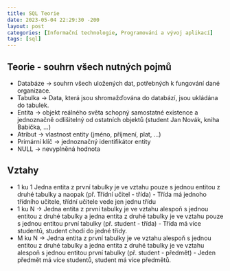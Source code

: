 ```yaml
---
title: SQL Teorie
date: 2023-05-04 22:29:30 -200
layout: post
categories: [Informační technologie, Programování a vývoj aplikací]
tags: [sql]
---
```


## Teorie - souhrn všech nutných pojmů

- Databáze → souhrn všech uložených dat, potřebných k fungování dané organizace.
- Tabulka → Data, která jsou shromažďována do databází, jsou ukládána do tabulek.
- Entita → objekt reálného světa schopný samostatné existence a jednoznačně odlišitelný od ostatních objektů (student Jan Novák, kniha Babička, ...)
- Atribut → vlastnost entity (jméno, příjmení, plat, ...)
- Primární klíč → jednoznačný identifikátor entity
- NULL → nevyplněná hodnota

## Vztahy

- 1 ku 1 Jedna entita z první tabulky je ve vztahu pouze s jednou entitou z druhé tabulky a naopak (př. Třídní učitel - třída) - Třída má jednoho třídního učitele, třídní učitele vede jen jednu třídu
- 1 ku N → Jedna entita z první tabulky je ve vztahu alespoň s jednou entitou z druhé tabulky a jedna entita z druhé tabulky je ve vztahu pouze s jednou entitou první tabulky (př. student - třída) - Třída má více studentů, student chodí do jedné třídy.
- M ku N → Jedna entita z první tabulky je ve vztahu alespoň s jednou entitou z druhé tabulky a jedna entita z druhé tabulky je ve vztahu alespoň s jednou entitou první tabulky (př. student - předmět) - Jeden předmět má více studentů, student má více předmětů.
